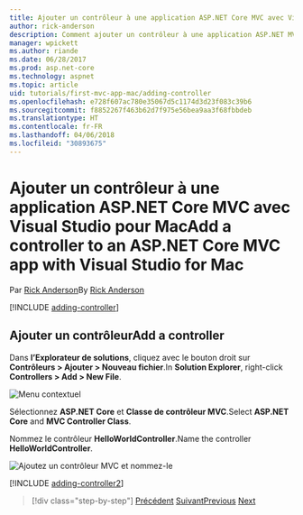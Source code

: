 ```yaml
---
title: Ajouter un contrôleur à une application ASP.NET Core MVC avec Visual Studio pour Mac
author: rick-anderson
description: Comment ajouter un contrôleur à une application ASP.NET MVC de base avec Visual Studio pour Mac
manager: wpickett
ms.author: riande
ms.date: 06/28/2017
ms.prod: asp.net-core
ms.technology: aspnet
ms.topic: article
uid: tutorials/first-mvc-app-mac/adding-controller
ms.openlocfilehash: e728f607ac780e35067d5c1174d3d23f083c39b6
ms.sourcegitcommit: f8852267f463b62d7f975e56bea9aa3f68fbbdeb
ms.translationtype: HT
ms.contentlocale: fr-FR
ms.lasthandoff: 04/06/2018
ms.locfileid: "30893675"
---
```

# <a name="add-a-controller-to-an-aspnet-core-mvc-app-with-visual-studio-for-mac"></a><span data-ttu-id="334ab-103">Ajouter un contrôleur à une application ASP.NET Core MVC avec Visual Studio pour Mac</span><span class="sxs-lookup"><span data-stu-id="334ab-103">Add a controller to an ASP.NET Core MVC app with Visual Studio for Mac</span></span>

<span data-ttu-id="334ab-104">Par [Rick Anderson](https://twitter.com/RickAndMSFT)</span><span class="sxs-lookup"><span data-stu-id="334ab-104">By [Rick Anderson](https://twitter.com/RickAndMSFT)</span></span>

[!INCLUDE [adding-controller](../../includes/mvc-intro/adding-controller1.md)]

## <a name="add-a-controller"></a><span data-ttu-id="334ab-105">Ajouter un contrôleur</span><span class="sxs-lookup"><span data-stu-id="334ab-105">Add a controller</span></span> 

<span data-ttu-id="334ab-106">Dans **l’Explorateur de solutions**, cliquez avec le bouton droit sur **Contrôleurs > Ajouter > Nouveau fichier**.</span><span class="sxs-lookup"><span data-stu-id="334ab-106">In **Solution Explorer**, right-click **Controllers > Add > New File**.</span></span>

![Menu contextuel](adding-controller/_static/add_controller.png)

<span data-ttu-id="334ab-108">Sélectionnez **ASP.NET Core** et **Classe de contrôleur MVC**.</span><span class="sxs-lookup"><span data-stu-id="334ab-108">Select **ASP.NET Core** and **MVC Controller Class**.</span></span>

<span data-ttu-id="334ab-109">Nommez le contrôleur **HelloWorldController**.</span><span class="sxs-lookup"><span data-stu-id="334ab-109">Name the controller **HelloWorldController**.</span></span>

![Ajoutez un contrôleur MVC et nommez-le](adding-controller/_static/ac.png)

[!INCLUDE [adding-controller2](../../includes/mvc-intro/adding-controller2.md)]

> [!div class="step-by-step"]
> <span data-ttu-id="334ab-111">[Précédent](../first-mvc-app/start-mvc.md)
> [Suivant](adding-view.md)</span><span class="sxs-lookup"><span data-stu-id="334ab-111">[Previous](../first-mvc-app/start-mvc.md)
[Next](adding-view.md)</span></span>
